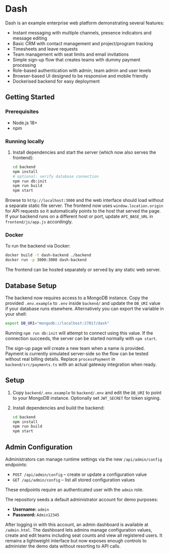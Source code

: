 # Dash

Dash is an example enterprise web platform demonstrating several features:

- Instant messaging with multiple channels, presence indicators and message editing
- Basic CRM with contact management and project/program tracking
- Timesheets and leave requests
- Team management with seat limits and email invitations
- Simple sign-up flow that creates teams with dummy payment processing
- Role-based authentication with admin, team admin and user levels
- Browser-based UI designed to be responsive and mobile friendly
- Dockerised backend for easy deployment

## Getting Started

### Prerequisites
- Node.js 18+
- npm

### Running locally

1. Install dependencies and start the server (which now also serves the
   frontend):
   ```bash
   cd backend
   npm install
   # optional: verify database connection
   npm run db:init
   npm run build
   npm start
   ```
  Browse to `http://localhost:3000` and the web interface should load
  without a separate static file server.
  The frontend now uses `window.location.origin` for API requests so it
  automatically points to the host that served the page. If your backend
  runs on a different host or port, update `API_BASE_URL` in
  `frontend/js/app.js` accordingly.

### Docker

To run the backend via Docker:

```bash
docker build -t dash-backend ./backend
docker run -p 3000:3000 dash-backend
```

The frontend can be hosted separately or served by any static web server.

## Database Setup

The backend now requires access to a MongoDB instance. Copy the provided
`.env.example` to `.env` inside `backend/` and update the `DB_URI` value if your
database runs elsewhere. Alternatively you can export the variable in your
shell:

```bash
export DB_URI="mongodb://localhost:27017/dash"
```

Running `npm run db:init` will attempt to connect using this value. If the
connection succeeds, the server can be started normally with `npm start`.

The sign-up page will create a new team when a name is provided. Payment is
currently simulated server-side so the flow can be tested without real billing
details. Replace `processPayment` in `backend/src/payments.ts` with an actual
gateway integration when ready.

## Setup

1. Copy `backend/.env.example` to `backend/.env` and edit the `DB_URI` to point
   to your MongoDB instance. Optionally set `JWT_SECRET` for token signing.
2. Install dependencies and build the backend:

   ```bash
   cd backend
   npm install
   npm run build
   npm start
   ```

## Admin Configuration

Administrators can manage runtime settings via the new `/api/admin/config`
endpoints:

- `POST /api/admin/config` &ndash; create or update a configuration value
- `GET /api/admin/config` &ndash; list all stored configuration values

These endpoints require an authenticated user with the `admin` role.

The repository seeds a default administrator account for demo purposes:

- **Username:** `admin`
- **Password:** `Admin12345`

After logging in with this account, an admin dashboard is available at
`/admin.html`. The dashboard lets admins manage configuration values, create
and edit teams including seat counts and view all registered users. It remains
a lightweight interface but now exposes enough controls to administer the
demo data without resorting to API calls.
